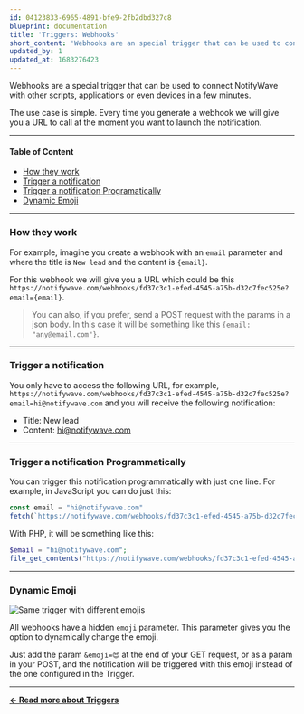 ```yaml
---
id: 04123833-6965-4891-bfe9-2fb2dbd327c8
blueprint: documentation
title: 'Triggers: Webhooks'
short_content: 'Webhooks are an special trigger that can be used to connect NotifyWave with other scripts or application in a few minutes.'
updated_by: 1
updated_at: 1683276423
---
```

Webhooks are a special trigger that can be used to connect NotifyWave with other scripts, applications or even devices in a few minutes.

The use case is simple. Every time you generate a webhook we will give you a URL to call at the moment you want to launch the notification.

---

#### Table of Content

- [How they work](#how-they-work)
- [Trigger a notification](#trigger-a-notification)
- [Trigger a notification Programatically](#trigger-a-notification-programatically)
- [Dynamic Emoji](#dynamic-emoji)

---

<div style="scroll-margin-top: 40px" id="how-they-work"></div>

### How they work

For example, imagine you create a webhook with an `email` parameter and where the title is `New lead` and the content is `{email}`.

For this webhook we will give you a URL which could be this `https://notifywave.com/webhooks/fd37c3c1-efed-4545-a75b-d32c7fec525e?email={email}`.

> You can also, if you prefer, send a POST request with the params in a json body. In this case it will be something like this `{email: "any@email.com"}`.

---

<div style="scroll-margin-top: 40px" id="trigger-a-notification"></div>

### Trigger a notification

You only have to access the following URL, for example, `https://notifywave.com/webhooks/fd37c3c1-efed-4545-a75b-d32c7fec525e?email=hi@notifywave.com` and you will receive the following notification:

- Title: New lead
- Content: hi@notifywave.com

---

<div style="scroll-margin-top: 40px" id="trigger-a-notification-programmatically"></div>

### Trigger a notification Programmatically

You can trigger this notification programmatically with just one line. For example, in JavaScript you can do just this:

```javascript
const email = "hi@notifywave.com"
fetch(`https://notifywave.com/webhooks/fd37c3c1-efed-4545-a75b-d32c7fec525e?email=${email}`)
```

With PHP, it will be something like this:

```php
$email = "hi@notifywave.com";
file_get_contents("https://notifywave.com/webhooks/fd37c3c1-efed-4545-a75b-d32c7fec525e?email=${email}");
```

---

<div style="scroll-margin-top: 40px" id="dynamic-emoji"></div>

### Dynamic Emoji

![Same trigger with different emojis](/images/documentation/20230505094536_webhook_trigger_dynamic_emoji.png)

All webhooks have a hidden `emoji` parameter. This parameter gives you the option to dynamically change the emoji.

Just add the param `&emoji=😍` at the end of your GET request, or as a param in your POST, and the notification will be triggered with this emoji instead of the one configured in the Trigger.

---

[**← Read more about Triggers**](/documentation/triggers)